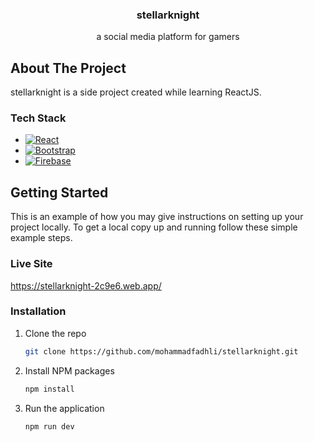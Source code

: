 <div align="center">
  <h3 align="center">stellarknight</h3>

  <p align="center">
    a social media platform for gamers
    <br />
  </p>
</div>

<!-- ABOUT THE PROJECT -->
## About The Project

stellarknight is a side project created while learning ReactJS.

### Tech Stack

* [![React][React.js]][React-url]
* [![Bootstrap][Bootstrap.com]][Bootstrap-url]
* [![Firebase][Firebase]][Firebase-url]

<!-- GETTING STARTED -->
## Getting Started

This is an example of how you may give instructions on setting up your project locally.
To get a local copy up and running follow these simple example steps.

### Live Site

https://stellarknight-2c9e6.web.app/

### Installation

1. Clone the repo
   ```sh
   git clone https://github.com/mohammadfadhli/stellarknight.git
   ```
2. Install NPM packages
   ```sh
   npm install
   ```
3. Run the application
   ```sh
   npm run dev
   ```


<!-- MARKDOWN LINKS & IMAGES -->
<!-- https://www.markdownguide.org/basic-syntax/#reference-style-links -->
[React.js]: https://img.shields.io/badge/React-20232A?style=for-the-badge&logo=react&logoColor=61DAFB
[React-url]: https://reactjs.org/
[Bootstrap.com]: https://img.shields.io/badge/Bootstrap-563D7C?style=for-the-badge&logo=bootstrap&logoColor=white
[Bootstrap-url]: https://getbootstrap.com
[Firebase]: https://img.shields.io/badge/Firebase-039BE5?style=for-the-badge&logo=Firebase&logoColor=white
[Firebase-url]: https://firebase.google.com/